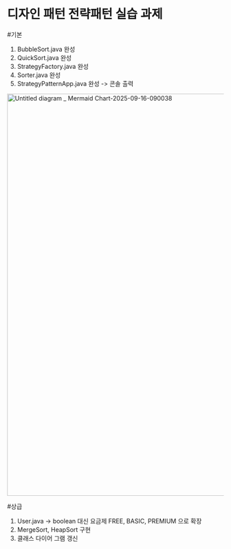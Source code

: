 # 디자인 패턴 전략패턴 실습 과제
#기본
1. BubbleSort.java 완성
2. QuickSort.java 완성
3. StrategyFactory.java 완성
4. Sorter.java 완성
5. StrategyPatternApp.java 완성 -> 콘솔 출력
<img width="3840" height="934" alt="Untitled diagram _ Mermaid Chart-2025-09-16-090038" src="https://github.com/user-attachments/assets/b7c1e63a-47cc-4115-86ed-16ba353342dd" />

#상급
1. User.java -> boolean 대신 요금제 FREE, BASIC, PREMIUM 으로 확장
2. MergeSort, HeapSort 구현
3. 클래스 다이어 그램 갱신
